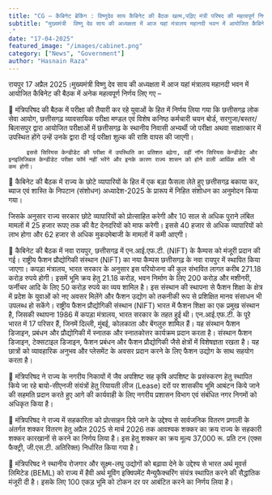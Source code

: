 ```yaml
---
title: "CG – कैबिनेट ब्रेकिंग : विष्णुदेव साय कैबिनेट की बैठक खत्म,पढ़िए मंत्री परिषद की महत्वपूर्ण निर्णय…"
subtitle: "मुख्यमंत्री  विष्णु देव साय की अध्यक्षता में आज यहां मंत्रालय महानदी भवन में आयोजित कैबिनेट की बैठक में अनेक महत्वपूर्ण निर्णय लिए गए –
."
date: "17-04-2025"
featured_image: "/images/cabinet.png"
category: ["News", "Government"]
author: "Hasnain Raza"
---
```


 रायपुर 17 अप्रैल 2025।मुख्यमंत्री  विष्णु देव साय की अध्यक्षता में आज यहां मंत्रालय महानदी भवन में आयोजित कैबिनेट की बैठक में अनेक महत्वपूर्ण निर्णय लिए गए –

 मंत्रिपरिषद की बैठक में परीक्षा की तैयारी कर रहे युवाओं के हित में निर्णय लिया गया कि छत्तीसगढ़ लोक सेवा आयोग, छत्तीसगढ़ व्यावसायिक परीक्षा मण्डल एवं विशेष कनिष्ठ कर्मचारी चयन बोर्ड, सरगुजा/बस्तर/बिलासपुर द्वारा आयोजित परीक्षाओं में छत्तीसगढ़ के स्थानीय निवासी अभ्यर्थी जो परीक्षा अथवा साक्षात्कार में उपस्थित होंगे उन्हें उनके द्वारा दी गई परीक्षा शुल्क की राशि वापस की जाएगी।

         इससे सिरियस केन्डीडेट की परीक्षा में उपस्थिति का प्रतिशत बढ़ेगा, वहीं नॉन सिरियस केन्डीडेट और इनइलिजिबल केन्डीडेट परीक्षा फॉर्म नहीं भरेंगे और इनके कारण राज्य शासन को होने वाली आर्थिक क्षति भी कम होगी।

 कैबिनेट की बैठक में राज्य के छोटे व्यापारियों के हित में एक बड़ा फैसला लेते हुए छत्तीसगढ़ बकाया कर, ब्याज एवं शास्ति के निपटान (संशोधन) अध्यादेश-2025 के प्रारूप में निहित संशोधन का अनुमोदन किया गया।

जिसके अनुसार राज्य सरकार छोटे व्यापारियों को प्रोत्साहित करेगी और 10 साल से अधिक पुराने लंबित मामलों में 25 हजार रूपए तक की वैट देनदरियों को माफ करेगी। इससे 40 हजार से अधिक व्यापारियों को लाभ होगा और 62 हजार से अधिक मुकदमेबाजी के मामलों में कमी आएगी।

 कैबिनेट की बैठक में नवा रायपुर, छत्तीसगढ़ में एन.आई.एफ.टी. (NIFT) के कैम्पस को मंजूरी प्रदान की गई। राष्ट्रीय फैशन प्रौद्योगिकी संस्थान (NIFT) का नया कैम्पस छत्तीसगढ़ के नवा रायपुर में स्थापित किया जाएगा। कपड़ा मंत्रालय, भारत सरकार के अनुसार इस परियोजना की कुल संभावित लागत करीब 271.18 करोड़ रुपये होगी। इसमें भूमि क्रय हेतु 21.18 करोड़, भवन निर्माण के लिए 200 करोड़ और मशीनरी, फर्नीचर आदि के लिए 50 करोड़ रुपये का व्यय शामिल है।
इस संस्थान की स्थापना से फैशन शिक्षा के क्षेत्र में प्रदेश के युवाओं को नए अवसर मिलेंगे और फैशन उद्योग को तकनीकी रूप से प्रशिक्षित मानव संसाधन भी उपलब्ध हो सकेंगे। राष्ट्रीय फैशन प्रौद्योगिकी संस्थान (NIFT) भारत में फैशन शिक्षा का एक प्रमुख संस्थान है, जिसकी स्थापना 1986 में कपड़ा मंत्रालय, भारत सरकार के तहत हुई थी। एन.आई.एफ.टी. के पूरे भारत में 17 परिसर हैं, जिनमें दिल्ली, मुंबई, कोलकाता और बेंगलुरु शामिल हैं। यह संस्थान फैशन डिजाइन, प्रबंधन और प्रौद्योगिकी में स्नातक और स्नातकोत्तर कार्यक्रम प्रदान करता है। संस्थान फैशन डिजाइन, टेक्सटाइल डिजाइन, फैशन प्रबंधन और फैशन प्रौद्योगिकी जैसे क्षेत्रों में विशेषज्ञता रखता है। यह छात्रों को व्यावहारिक अनुभव और प्लेसमेंट के अवसर प्रदान करने के लिए फैशन उद्योग के साथ सहयोग करता है।

 मंत्रिपरिषद ने राज्य के नगरीय निकायों में जैव अपशिष्ट सह कृषि अपशिष्ट के प्रसंस्करण हेतु स्थापित किये जा रहे बायो-सीएनजी संयंत्रों हेतु रियायती लीज (Lease) दरों पर शासकीय भूमि आबंटन किये जाने की सहमति प्रदान करते हुए आगे की कार्यवाही के लिए नगरीय प्रशासन विभाग एवं संबंधित नगर निगमों को अधिकृत किया है।

 मंत्रिपरिषद ने राज्य में सहकारिता को प्रोत्साहन दिये जाने के उद्देश्य से सार्वजनिक वितरण प्रणाली के अंतर्गत शक्कर वितरण हेतु अप्रैल 2025 से मार्च 2026 तक आवश्यक शक्कर का क्रय राज्य के सहकारी शक्कर कारखानों से करने का निर्णय लिया है। इस हेतु शक्कर का क्रय मूल्य 37,000 रू. प्रति टन (एक्स फैक्ट्री, जी.एस.टी. अतिरिक्त) निर्धारित किया गया है।

 मंत्रिपरिषद ने स्थानीय रोजगार और सूक्ष्म-लघु उद्योगों को बढ़ावा देने के उद्देश्य से भारत अर्थ मूवर्स लिमिटेड (BEML) को राज्य में हैवी अर्थ मूविंग इक्विपमेंट मैन्युफैक्चरिंग संयंत्र स्थापित करने की सैद्धांतिक मंजूरी दी है। इसके लिए 100 एकड़ भूमि को टोकन दर पर आबंटित करने का निर्णय लिया है।